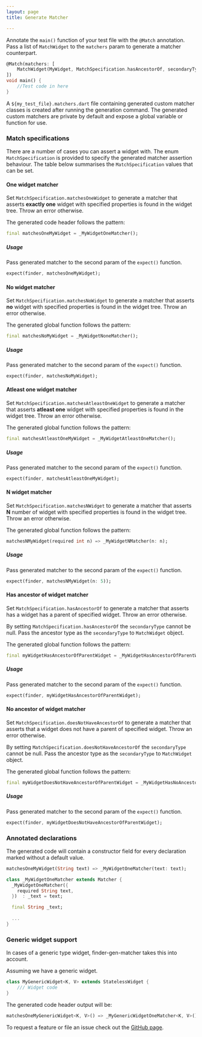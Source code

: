 ```yaml
---
layout: page
title: Generate Matcher 

---
```

Annotate the `main()` function of your test file with the `@Match` annotation. Pass a list of `MatchWidget` to the `matchers` param to generate a matcher counterpart.

```dart
@Match(matchers: [ 
    MatchWidget(MyWidget, MatchSpecification.hasAncestorOf, secondaryType: Dialog),
])
void main() {
    //Test code in here
}
```
A `${my_test_file}.matchers.dart` file containing generated custom matcher classes is created after running the generation command. The generated custom matchers are private by default and expose a global variable or function for use.

### Match specifications 
There are a number of cases you can assert a widget with. The enum `MatchSpecification` is provided to specify the generated matcher assertion behaviour. The table below summarises the `MatchSpecification` values that can be set.

#### One widget matcher
Set `MatchSpecification.matchesOneWidget` to generate a matcher that asserts **exactly one** widget with specified properties is found in the widget tree. Throw an error otherwise.

The generated code header follows the pattern:

```dart
final matchesOneMyWidget = _MyWidgetOneMatcher();
```

##### Usage
Pass generated matcher to the second param of the `expect()` function.

```dart
expect(finder, matchesOneMyWidget);
```

#### No widget matcher
Set `MatchSpecification.matchesNoWidget` to generate a matcher that asserts **no** widget with specified properties is found in the widget tree. Throw an error otherwise.

The generated global function follows the pattern:

```dart
final matchesNoMyWidget = _MyWidgetNoneMatcher();
```

##### Usage
Pass generated matcher to the second param of the `expect()` function.

```dart
expect(finder, matchesNoMyWidget);
```

#### Atleast one widget matcher
Set `MatchSpecification.matchesAtleastOneWidget` to generate a matcher that asserts **atleast one** widget with specified properties is found in the widget tree. Throw an error otherwise.

The generated global function follows the pattern:

```dart
final matchesAtleastOneMyWidget = _MyWidgetAtleastOneMatcher();
```

##### Usage
Pass generated matcher to the second param of the `expect()` function.

```dart
expect(finder, matchesAtleastOneMyWidget);
```

#### N widget matcher
Set `MatchSpecification.matchesNWidget` to generate a matcher that asserts **N** number of widget with specified properties is found in the widget tree. Throw an error otherwise.

The generated global function follows the pattern:

```dart
matchesNMyWidget(required int n) => _MyWidgetNMatcher(n: n);
```

##### Usage
Pass generated matcher to the second param of the `expect()` function.

```dart
expect(finder, matchesNMyWidget(n: 5));
```

#### Has ancestor of widget matcher
Set `MatchSpecification.hasAncestorOf` to generate a matcher that asserts has a widget has a parent of specified widget. Throw an error otherwise.

By setting `MatchSpecification.hasAncestorOf` the `secondaryType` cannot be null. Pass the ancestor type as the `secondaryType` to `MatchWidget` object.

The generated global function follows the pattern:

```dart
final myWidgetHasAncestorOfParentWidget = _MyWidgetHasAncestorOfParentWidgetMatcher();
```

##### Usage
Pass generated matcher to the second param of the `expect()` function.

```dart
expect(finder, myWidgetHasAncestorOfParentWidget);
```

#### No ancestor of widget matcher
Set `MatchSpecification.doesNotHaveAncestorOf` to generate a matcher that asserts that a widget does not have a parent of specified widget. Throw an error otherwise.

By setting `MatchSpecification.doesNotHaveAncestorOf` the `secondaryType` cannot be null. Pass the ancestor type as the `secondaryType` to `MatchWidget` object.

The generated global function follows the pattern:

```dart
final myWidgetDoesNotHaveAncestorOfParentWidget = _MyWidgetHasNoAncestorOfParentWidgetMatcher();
```

##### Usage
Pass generated matcher to the second param of the `expect()` function.

```dart
expect(finder, myWidgetDoesNotHaveAncestorOfParentWidget);
```


### Annotated declarations
The generated code will contain a constructor field for every declaration marked without a default value.

```dart
matchesOneMyWidget(String text) => _MyWidgetOneMatcher(text: text);

class _MyWidgetOneMatcher extends Matcher {
  _MyWidgetOneMatcher({
    required String text,
  })  : _text = text;

  final String _text;
  
  ...
}
```
### Generic widget support
In cases of a generic type widget, finder-gen-matcher takes this into account.

Assuming we have a generic widget.

```dart
class MyGenericWidget<K, V> extends StatelessWidget {
    /// Widget code
}
```

The generated code header output will be:

```dart
matchesOneMyGenericWidget<K, V>() => _MyGenericWidgetOneMatcher<K, V>();
```

 To request a feature or file an issue check out the [GitHub page](https://github.com/JasperEssien2/finder-matcher-gen/issues).
